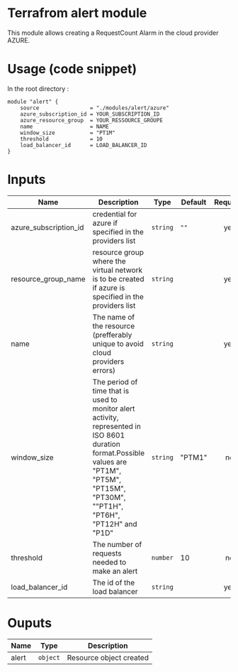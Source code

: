 # Terrafrom alert module
This module allows creating a RequestCount Alarm in the cloud provider AZURE. 

# Usage (code snippet)
In the root directory : 

    module "alert" {
        source                = "./modules/alert/azure" 
        azure_subscription_id = YOUR_SUBSCRIPTION_ID
        azure_resource_group  = YOUR_RESSOURCE_GROUPE
        name                  = NAME
        window_size           = "PT1M" 
        threshold             = 10
        load_balancer_id      = LOAD_BALANCER_ID
    }


# Inputs
| Name | Description | Type | Default | Required |
|------|-------------|------|---------|:--------:|
| azure_subscription_id | credential for azure if specified in the providers list | `string` | `""` | yes |
| resource_group_name | resource group where the virtual network is to be created if azure is specified in the providers list | `string` |  | yes |
| name | The name of the resource (prefferably unique to avoid cloud providers errors)  | `string` | | yes |
| window_size | The period of time that is used to monitor alert activity, represented in ISO 8601 duration format.Possible values are "PT1M", "PT5M", "PT15M", "PT30M", ""PT1H", "PT6H", "PT12H" and "P1D" | `string` | "PTM1"| no |
| threshold | The number of requests needed to make an alert  | `number` |10 | no |
| load_balancer_id | The id of the load balancer  | `string` | | yes |

# Ouputs
| Name | Type | Description |
|------|-------------|:--------:|
| alert | `object` | Resource object created |
